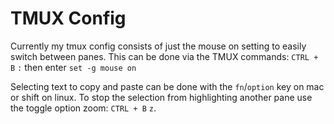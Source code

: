 # TMUX Config
Currently my tmux config consists of just the mouse on setting to easily switch between panes.
This can be done via the TMUX commands: `CTRL + B` `:` then enter `set -g mouse on`

Selecting text to copy and paste can be done with the `fn`/`option` key on mac or shift on linux.
To stop the selection from  highlighting another pane use the toggle option zoom: `CTRL + B` `z`. 
